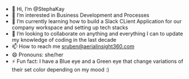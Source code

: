 - 👋 Hi, I’m @StephaKay
- 👀 I’m interested in Business Development and Processes
- 🌱 I’m currently learning how to build a Slack CLient Application for our company workspace and setting up tech stacks 
- 💞️ I’m looking to collaborate on anything and everything I can to update my knowledge of coding in the last decade
- 📫 How to reach me sruben@aerialinsight360.com
- 😄 Pronouns: she/her
- ⚡ Fun fact: I have a Blue eye and a Green eye that change variations of their set color depending on my mood :)

<!---
StephaKay/StephaKay is a ✨ special ✨ repository because its `README.md` (this file) appears on your GitHub profile.
You can click the Preview link to take a look at your changes.
--->
